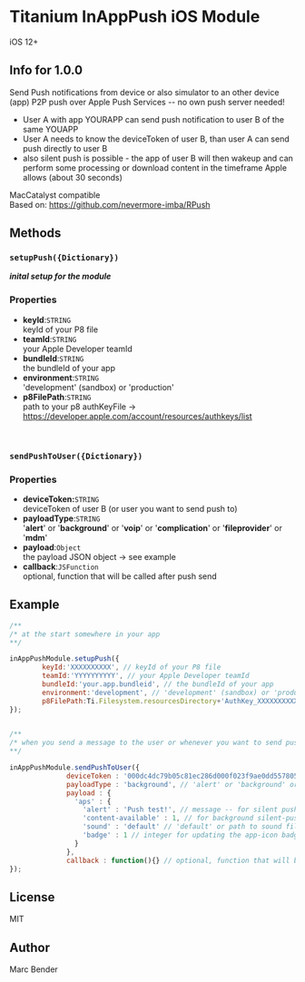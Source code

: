 # Titanium InAppPush iOS Module
iOS 12+ 


## Info for 1.0.0
Send Push notifications from device or also simulator to an other device (app)
P2P push over Apple Push Services -- no own push server needed!

- User A with app YOURAPP can send push notification to user B of the same YOUAPP
- User A needs to know the deviceToken of user B, than user A can send push directly to user B
- also silent push is possible - the app of user B will then wakeup and can perform some processing or download content in the timeframe Apple allows (about 30 seconds)

MacCatalyst compatible<br/>
Based on: https://github.com/nevermore-imba/RPush


## Methods
### `setupPush({Dictionary})`
***inital setup for the module***
### Properties

* **keyId**:`STRING`<br/>keyId of your P8 file
* **teamId**:`STRING`<br/>your Apple Developer teamId
* **bundleId**:`STRING`<br/>the bundleId of your app
* **environment**:`STRING`<br/>'development' (sandbox) or 'production'
* **p8FilePath**:`STRING`<br/>path to your p8 authKeyFile -> https://developer.apple.com/account/resources/authkeys/list

<br/>

### `sendPushToUser({Dictionary})`
### Properties

* **deviceToken:**`STRING`<br/>deviceToken of user B (or user you want to send push to)
* **payloadType**:`STRING`<br/>'**alert**' or '**background**' or '**voip**' or '**complication**' or '**fileprovider**' or '**mdm**'
* **payload**:`Object`<br/>the payload JSON object -> see example
* **callback**:`JSFunction`<br/>optional, function that will be called after push send



## Example

```js
/**
/* at the start somewhere in your app
**/

inAppPushModule.setupPush({
		keyId:'XXXXXXXXXX', // keyId of your P8 file
		teamId:'YYYYYYYYYY', // your Apple Developer teamId
		bundleId:'your.app.bundleid', // the bundleId of your app
		environment:'development', // 'development' (sandbox) or 'production'
		p8FilePath:Ti.Filesystem.resourcesDirectory+'AuthKey_XXXXXXXXXX.p8' // your p8 authKeyFile -> https://developer.apple.com/account/resources/authkeys/list
});
  

/**
/* when you send a message to the user or whenever you want to send push to the other user
**/

inAppPushModule.sendPushToUser({
              deviceToken : '000dc4dc79b05c81ec286d000f023f9ae0dd55780503d033dd9dd7f6ad000000', // deviceToken of user B
              payloadType : 'background', // 'alert' or 'background' or 'voip' or 'complication' or 'fileprovider' or 'mdm'
              payload : {
                'aps' : {
                  'alert' : 'Push test!', // message -- for silent push, if you want to show notification -> use local notification, because silent push does not trigger a visible notifiction
                  'content-available' : 1, // for background silent-push
                  'sound' : 'default' // 'default' or path to sound file
                  'badge' : 1 // integer for updating the app-icon badge counter
                }
              },
              callback : function(){} // optional, function that will be called after push send or error
});

```

## License

MIT

## Author

Marc Bender
